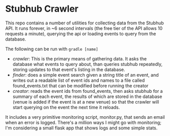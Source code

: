 Stubhub Crawler
===============

This repo contains a number of utilities for collecting data from the Stubhub API.  It runs forever, in ~6 second intervals (the free tier of the API allows 10 requests a minute), querying the api or loading events to query from the database.

The following can be run with `gradle [name]`

 - *crawler*: This is the primary means of gathering data.  It asks the database what events to query about, than queries stubhub repeatedly, storing updates to that event's listing in the database.
 - *finder*: does a simple event search given a string title of an event, and writes out a readable list of event ids and names to a file called found_events.txt that can be modified before running the creator
  - *creator*: reads the event ids from found_events, then asks stubhub for a summary of each event, the results of which are stored in the database (venue is added if the event is at a new venue) so that the crawler will start querying on the event the next time it reloads.

It includes a very primitive monitoring script, monitor.py, that sends an email when an error is logged.  There's a million ways I might go with monitoring; I'm considering a small flask app that shows logs and some simple stats.
